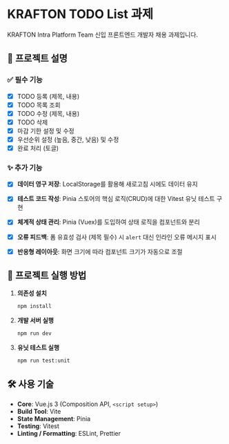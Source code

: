# KRAFTON TODO List 과제

KRAFTON Intra Platform Team 신입 프론트엔드 개발자 채용 과제입니다.

## 🎯 프로젝트 설명

### ✅ 필수 기능
- [x] TODO 등록 (제목, 내용)
- [x] TODO 목록 조회
- [x] TODO 수정 (제목, 내용)
- [x] TODO 삭제
- [x] 마감 기한 설정 및 수정
- [x] 우선순위 설정 (높음, 중간, 낮음) 및 수정
- [x] 완료 처리 (토글)

### ✨ 추가 기능
- [x] **데이터 영구 저장**: LocalStorage를 활용해 새로고침 시에도 데이터 유지
- [x] **테스트 코드 작성**: Pinia 스토어의 핵심 로직(CRUD)에 대한 Vitest 유닛 테스트 구현
- [x] **체계적 상태 관리**: Pinia (Vuex)를 도입하여 상태 로직을 컴포넌트와 분리
- [x] **오류 피드백**: 폼 유효성 검사 (제목 필수) 시 `alert` 대신 인라인 오류 메시지 표시
- [x] **반응형 레이아웃**: 화면 크기에 따라 컴포넌트 크기가 자동으로 조절


## 🚀 프로젝트 실행 방법

1.  **의존성 설치**
    ```bash
    npm install
    ```

2.  **개발 서버 실행**
    ```bash
    npm run dev
    ```

3.  **유닛 테스트 실행**
    ```bash
    npm run test:unit
    ```

## 🛠 사용 기술

- **Core**: Vue.js 3 (Composition API, `<script setup>`)
- **Build Tool**: Vite
- **State Management**: Pinia
- **Testing**: Vitest
- **Linting / Formatting**: ESLint, Prettier